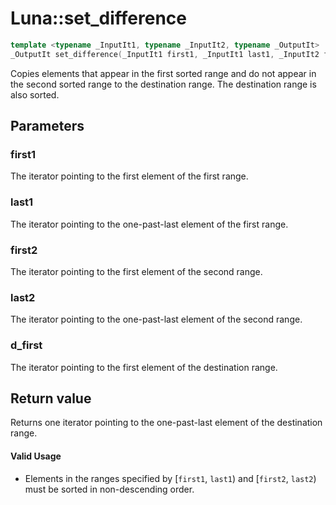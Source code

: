 # Luna::set_difference

```c++
template <typename _InputIt1, typename _InputIt2, typename _OutputIt>
_OutputIt set_difference(_InputIt1 first1, _InputIt1 last1, _InputIt2 first2, _InputIt2 last2, _OutputIt d_first)
```

Copies elements that appear in the first sorted range and do not appear in the second sorted range to the destination range. The destination range is also sorted. 



## Parameters
### first1
The iterator pointing to the first element of the first range. 

### last1
The iterator pointing to the one-past-last element of the first range. 

### first2
The iterator pointing to the first element of the second range. 

### last2
The iterator pointing to the one-past-last element of the second range. 

### d_first
The iterator pointing to the first element of the destination range. 

## Return value
Returns one iterator pointing to the one-past-last element of the destination range. 

#### Valid Usage
* Elements in the ranges specified by [`first1`, `last1`) and [`first2`, `last2`) must be sorted in non-descending order. 

